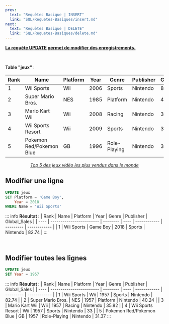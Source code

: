 ```yaml
---
prev:
  text: "Requêtes Basique | INSERT"
  link: "SQL/Requetes-Basiques/insert.md"
next:
  text: "Requêtes Basique | DELETE"
  link: "SQL/Requetes-Basiques/delete.md"
---
```


<u>**La requête UPDATE permet de modifier des enregistrements.**</u>

<br>

**Table "jeux"** :

| Rank | Name                     | Platform | Year | Genre        | Publisher | Global_Sales |
| ---- | ------------------------ | -------- | ---- | ------------ | --------- | ------------ |
| 1    | Wii Sports               | Wii      | 2006 | Sports       | Nintendo  | 82.74        |
| 2    | Super Mario Bros.        | NES      | 1985 | Platform     | Nintendo  | 40.24        |
| 3    | Mario Kart Wii           | Wii      | 2008 | Racing       | Nintendo  | 35.82        |
| 4    | Wii Sports Resort        | Wii      | 2009 | Sports       | Nintendo  | 33           |
| 5    | Pokemon Red/Pokemon Blue | GB       | 1996 | Role-Playing | Nintendo  | 31.37        |

<u>_<center>Top 5 des jeux vidéo les plus vendus dans le monde</center>_</u>

## Modifier une ligne

```sql
UPDATE jeux
SET Platform = 'Game Boy',
    Year = 2018
WHERE Name = 'Wii Sports'
```

::: info
**Résultat :**
| Rank | Name | Platform | Year | Genre | Publisher | Global_Sales |
| ---- | ------------------------ | -------- | ---- | ------------ | --------- | ------------ |
| 1 | Wii Sports | Game Boy | 2018 | Sports | Nintendo | 82.74 |
:::

<br>

## Modifier toutes les lignes

```sql
UPDATE jeux
SET Year = 1957
```

::: info
**Résultat :**
| Rank | Name | Platform | Year | Genre | Publisher | Global_Sales |
| ---- | ------------------------ | -------- | ---- | ------------ | --------- | ------------ |
| 1 | Wii Sports | Wii | 1957 | Sports | Nintendo | 82.74 |
| 2 | Super Mario Bros. | NES | 1957 | Platform | Nintendo | 40.24 |
| 3 | Mario Kart Wii | Wii | 1957 | Racing | Nintendo | 35.82 |
| 4 | Wii Sports Resort | Wii | 1957 | Sports | Nintendo | 33 |
| 5 | Pokemon Red/Pokemon Blue | GB | 1957 | Role-Playing | Nintendo | 31.37
:::
